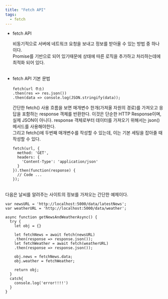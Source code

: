 ```yaml
---
title: "Fetch API"
tags:
  - fetch
---
```


- fetch API

  비동기적으로 서버에 네트워크 요청을 보내고 정보를 받아올 수 있는 방법 중 하나이다.  
  Promise를 기반으로 되어 있기때문에 상태에 따른 로직을 추가하고 처리하는데에 최적화 되어 있다.  
  <br>

- fetch API 기본 문법  
  
  ```
  fetch(url 주소)
  .then(res => res.json())
  .then(data => console.log(JSON.stringify(data));
  ```
  
  간단한 fetch() 사용 흐름을 보면 매개변수 한개(가져올 자원의 경로)를 가져오고 응답을 포함하는 response 객체를 반환한다. 이것은 단순한 HTTP Response이며, 실제 JSON이 아니다. response 객체로부터 데이터를 가져오기 위해서는 json() 메서드를 사용해야한다.  
  그리고 fetch()에 두번째 매개변수를 작성할 수 있는데, 이는 기본 세팅을 잡아줄 때 작성할 수 있다.  
  
  ```
  fetch(url, {
    method: 'GET',
    headers: {
      'Content-Type': 'application/json'
    }
  }).then(function(response) {
    // Code ...
  });
  ```
<br>
다음은 날씨를 알려주는 사이트의 정보를 가져오는 간단한 예제이다.  

```
var newsURL = 'http://localhost:5000/data/latestNews';
var weatherURL = 'http://localhost:5000/data/weather';

async function getNewsAndWeatherAsync() {
  try {
    let obj = {}

    let fetchNews = await fetch(newsURL)
    .then(response => response.json());
    let fetchWeather = await fetch(weatherURL)
    .then(response => response.json());

    obj.news = fetchNews.data;
    obj.weather = fetchWeather;

    return obj;
  }
  catch{
    console.log('error!!!!')
  }
}
```
